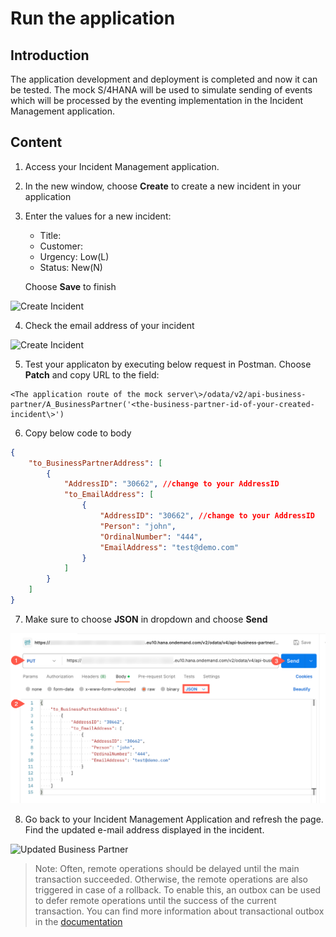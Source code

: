 # Run the application

## Introduction

The application development and deployment is completed and now it can be tested. The mock S/4HANA will be used to simulate sending of events which will be processed by the eventing implementation in the Incident Management application.

  
## Content

1. Access your Incident Management application.

2. In the new window, choose **Create** to create a new incident in your application

3. Enter the values for a new incident:
    - Title: <enter title name>
    - Customer: <enter your BusinessPartner>
    - Urgency: Low(L)
    - Status: New(N)

    Choose **Save** to finish

 ![Create Incident](./images/mock-incident.png)

4. Check the email address of your incident

 ![Create Incident](./images/mock-incident-mail.png)

5. Test your applicaton by executing below request in Postman. Choose **Patch** and copy URL to the field:

```
<The application route of the mock server\>/odata/v2/api-business-partner/A_BusinessPartner('<the-business-partner-id-of-your-created-incident\>') 
```

6. Copy below code to body

```json
{
    "to_BusinessPartnerAddress": [
        {
            "AddressID": "30662", //change to your AddressID
            "to_EmailAddress": [
                {
                    "AddressID": "30662", //change to your AddressID
                    "Person": "john",
                    "OrdinalNumber": "444",
                    "EmailAddress": "test@demo.com"
                }
            ]
        }
    ]
}
```

7. Make sure to choose **JSON** in dropdown and choose **Send**

 ![Test mock](./images/test-mock.png)

8. Go back to your Incident Management Application and refresh the page. Find the updated e-mail address displayed in the incident.

 ![Updated Business Partner](./images/mock-incident-new-mail.png)

 > Note: Often, remote operations should be delayed until the main transaction succeeded. Otherwise, the remote operations are also triggered in case of a rollback. To enable this, an outbox can be used to defer remote operations until the success of the current transaction. You can find more information about transactional outbox in the [documentation](https://cap.cloud.sap/docs/node.js/outbox)